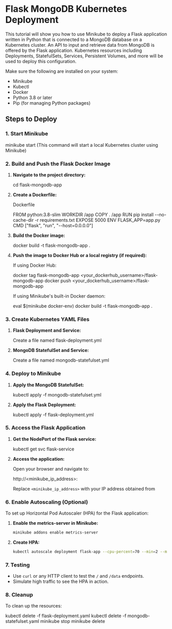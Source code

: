 # Flask MongoDB Kubernetes Deployment

This tutorial will show you how to use Minikube to deploy a Flask application written in Python that is connected to a MongoDB database on a Kubernetes cluster. An API to input and retrieve data from MongoDB is offered by the Flask application. Kubernetes resources including Deployments, StatefulSets, Services, Persistent Volumes, and more will be used to deploy this configuration.

Make sure the following are installed on your system:

- Minikube
- Kubectl
- Docker
- Python 3.8 or later
- Pip (for managing Python packages)

## Steps to Deploy

### 1. Start Minikube

minikube start (This command will start a local Kubernetes cluster using Minikube)

### 2. Build and Push the Flask Docker Image

1. **Navigate to the project directory:**

   cd flask-mongodb-app

2. **Create a Dockerfile:**

   Dockerfile

   FROM python:3.8-slim
WORKDIR /app
COPY . /app
RUN pip install --no-cache-dir -r requirements.txt
EXPOSE 5000
ENV FLASK_APP=app.py
CMD ["flask", "run", "--host=0.0.0.0"]
   

4. **Build the Docker image:**

   docker build -t flask-mongodb-app .

5. **Push the image to Docker Hub or a local registry (if required):**

   If using Docker Hub:

   docker tag flask-mongodb-app <your_dockerhub_username>/flask-mongodb-app
   docker push <your_dockerhub_username>/flask-mongodb-app
   
   If using Minikube's built-in Docker daemon:

   eval $(minikube docker-env)
   docker build -t flask-mongodb-app .

### 3. Create Kubernetes YAML Files

1. **Flask Deployment and Service:**

   Create a file named flask-deployment.yml

2. **MongoDB StatefulSet and Service:**

   Create a file named mongodb-statefulset.yml
   
### 4. Deploy to Minikube

1. **Apply the MongoDB StatefulSet:**

   kubectl apply -f mongodb-statefulset.yml

2. **Apply the Flask Deployment:**

   kubectl apply -f flask-deployment.yml

### 5. Access the Flask Application

1. **Get the NodePort of the Flask service:**

   kubectl get svc flask-service

2. **Access the application:**

   Open your browser and navigate to:

   http://<minikube_ip_address>:<NodePort>

   Replace `<minikube_ip_address>` with your IP address obtained from

### 6. Enable Autoscaling (Optional)

To set up Horizontal Pod Autoscaler (HPA) for the Flask application:

1. **Enable the metrics-server in Minikube:**

   ```bash
   minikube addons enable metrics-server
   ```

2. **Create HPA:**

   ```bash
   kubectl autoscale deployment flask-app --cpu-percent=70 --min=2 --max=5
   ```

### 7. Testing

- Use `curl` or any HTTP client to test the `/` and `/data` endpoints.
- Simulate high traffic to see the HPA in action.

### 8. Cleanup

To clean up the resources:

kubectl delete -f flask-deployment.yaml
kubectl delete -f mongodb-statefulset.yaml
minikube stop
minikube delete
